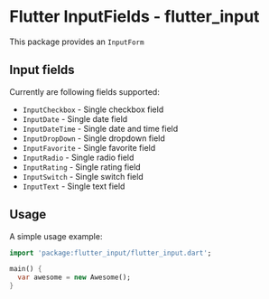 # Flutter InputFields - flutter_input
This package provides an `InputForm`

## Input fields
Currently are following fields supported:
* `InputCheckbox` - Single checkbox field
* `InputDate` - Single date field
* `InputDateTime` - Single date and time field
* `InputDropDown` - Single dropdown field
* `InputFavorite` - Single favorite field
* `InputRadio` - Single radio field
* `InputRating` - Single rating field
* `InputSwitch` - Single switch field
* `InputText` - Single text field

## Usage

A simple usage example:

```dart
import 'package:flutter_input/flutter_input.dart';

main() {
  var awesome = new Awesome();
}
```
